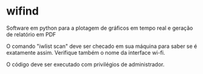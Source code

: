 # wifind
Software em python para a plotagem de gráficos em tempo real e geração de relatório em PDF

O comando "iwlist scan" deve ser checado em sua máquina para saber se é exatamente assim. Verifique também o nome da interface wi-fi.

O código deve ser executado com privilégios de administrador.
